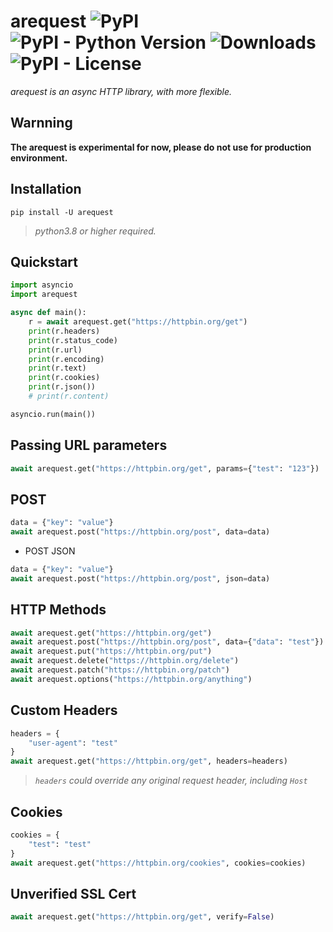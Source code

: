 # arequest ![PyPI](https://img.shields.io/pypi/v/arequest) ![PyPI - Python Version](https://img.shields.io/pypi/pyversions/arequest) ![Downloads](https://pepy.tech/badge/arequest) ![PyPI - License](https://img.shields.io/pypi/l/arequest)

_arequest is an async HTTP library, with more flexible._  


## Warnning

**The arequest is experimental for now, please do not use for production environment.**


## Installation

`pip install -U arequest`  
  
> *python3.8 or higher required.*  


## Quickstart

``` python
import asyncio
import arequest

async def main():
    r = await arequest.get("https://httpbin.org/get")
    print(r.headers)
    print(r.status_code)
    print(r.url)
    print(r.encoding)
    print(r.text)
    print(r.cookies)
    print(r.json())
    # print(r.content)

asyncio.run(main())
```


## Passing URL parameters

``` python
await arequest.get("https://httpbin.org/get", params={"test": "123"})
```


## POST

``` python
data = {"key": "value"}
await arequest.post("https://httpbin.org/post", data=data)
```

- POST JSON

``` python
data = {"key": "value"}
await arequest.post("https://httpbin.org/post", json=data)
```


## HTTP Methods

``` python
await arequest.get("https://httpbin.org/get")
await arequest.post("https://httpbin.org/post", data={"data": "test"})
await arequest.put("https://httpbin.org/put")
await arequest.delete("https://httpbin.org/delete")
await arequest.patch("https://httpbin.org/patch")
await arequest.options("https://httpbin.org/anything")
```

## Custom Headers

``` python
headers = {
    "user-agent": "test"
}
await arequest.get("https://httpbin.org/get", headers=headers)
```

> *`headers` could override any original request header, including `Host`*


## Cookies

``` python
cookies = {
    "test": "test"
}
await arequest.get("https://httpbin.org/cookies", cookies=cookies)
```


## Unverified SSL Cert

``` python
await arequest.get("https://httpbin.org/get", verify=False)
```






